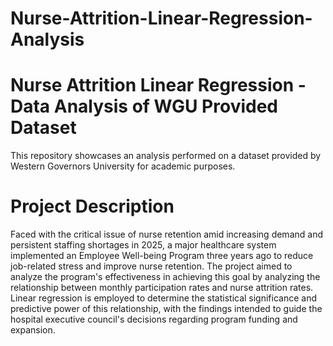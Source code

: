 # Nurse-Attrition-Linear-Regression-Analysis

# Nurse Attrition Linear Regression - Data Analysis of WGU Provided Dataset

This repository showcases an analysis performed on a dataset provided by Western Governors University for academic purposes. 

# Project Description
Faced with the critical issue of nurse retention amid increasing demand and persistent staffing shortages in 2025, a major healthcare system implemented an Employee Well-being Program three years ago to reduce job-related stress and improve nurse retention. The project aimed to analyze the program's effectiveness in achieving this goal by analyzing the relationship between monthly participation rates and nurse attrition rates. Linear regression is employed to determine the statistical significance and predictive power of this relationship, with the findings intended to guide the hospital executive council's decisions regarding program funding and expansion.
